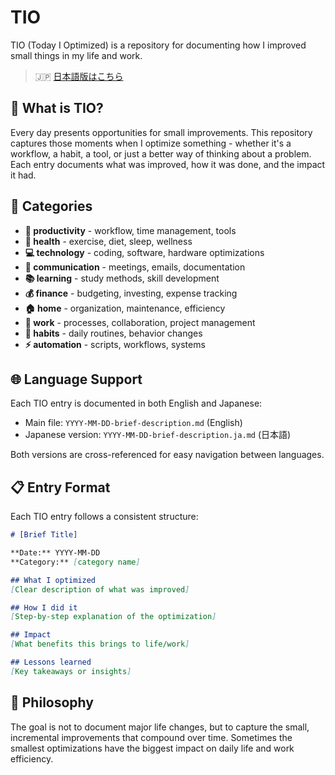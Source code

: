 # TIO

TIO (Today I Optimized) is a repository for documenting how I improved small things in my life and work.

> 🇯🇵 [日本語版はこちら](./README.ja.md)

## 📝 What is TIO?

Every day presents opportunities for small improvements. This repository captures those moments when I optimize something - whether it's a workflow, a habit, a tool, or just a better way of thinking about a problem. Each entry documents what was improved, how it was done, and the impact it had.

## 📂 Categories

- **🚀 productivity** - workflow, time management, tools
- **💪 health** - exercise, diet, sleep, wellness  
- **💻 technology** - coding, software, hardware optimizations
- **💬 communication** - meetings, emails, documentation
- **📚 learning** - study methods, skill development
- **💰 finance** - budgeting, investing, expense tracking
- **🏠 home** - organization, maintenance, efficiency
- **👔 work** - processes, collaboration, project management
- **🔄 habits** - daily routines, behavior changes
- **⚡ automation** - scripts, workflows, systems

## 🌐 Language Support

Each TIO entry is documented in both English and Japanese:
- Main file: `YYYY-MM-DD-brief-description.md` (English)
- Japanese version: `YYYY-MM-DD-brief-description.ja.md` (日本語)

Both versions are cross-referenced for easy navigation between languages.

## 📋 Entry Format

Each TIO entry follows a consistent structure:

```markdown
# [Brief Title]

**Date:** YYYY-MM-DD
**Category:** [category name]

## What I optimized
[Clear description of what was improved]

## How I did it
[Step-by-step explanation of the optimization]

## Impact
[What benefits this brings to life/work]

## Lessons learned
[Key takeaways or insights]
```

## 🎯 Philosophy

The goal is not to document major life changes, but to capture the small, incremental improvements that compound over time. Sometimes the smallest optimizations have the biggest impact on daily life and work efficiency.